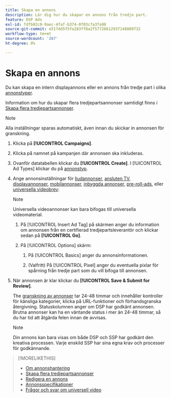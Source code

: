 ```yaml
---
title: Skapa en annons
description: Lär dig hur du skapar en annons från tredje part.
feature: DSP Ads
exl-id: fdfb02c0-9aec-4faf-b374-0f03c7a3fa98
source-git-commit: e517dd5f5fa283ff8a2f57728612937148889732
workflow-type: tm+mt
source-wordcount: '267'
ht-degree: 0%

---
```


# Skapa en annons

Du kan skapa en intern displayannons eller en annons från tredje part i olika [annonstyper](ad-about.md#ad-types).

Information om hur du skapar flera tredjepartsannonser samtidigt finns i [Skapa flera tredjepartsannonser](ad-create-multiple.md).

>[!NOTE]
>
>Alla inställningar sparas automatiskt, även innan du skickar in annonsen för granskning.

1. Klicka på **[!UICONTROL Campaigns]**.

1. Klicka på namnet på kampanjen där annonsen ska inkluderas.

1. Ovanför datatabellen klickar du **[!UICONTROL Create]**. I [!UICONTROL Ad Types] klickar du på [annonstyp](ad-about.md#ad-types).

1. Ange annonsinställningar för [ljudannonser](ad-settings-audio.md), [ansluten TV](ad-settings-connected-tv.md), [displayannonser](ad-settings-display.md), [mobilannonser](ad-settings-mobile.md), [inbyggda annonser](ad-settings-native.md), [pre-roll-ads](ad-settings-pre-roll.md), eller [universella videobrev](ad-settings-universal-video.md):

   >[!NOTE]
   >
   >Universella videoannonser kan bara bifogas till universella videomaterial.

   1. På [!UICONTROL Insert Ad Tag] på skärmen anger du information om annonsen från en certifierad tredjepartsleverantör och klickar sedan på **[!UICONTROL Go]**.

   1. På [!UICONTROL Options] skärm:

      1. På [!UICONTROL Basics] anger du annonsinformationen.

      1. (Valfritt) På [!UICONTROL Pixel] anger du eventuella pixlar för spårning från tredje part som du vill bifoga till annonsen.

1. När annonsen är klar klickar du **[!UICONTROL Save & Submit for Review]**.

   The [granskning av annonser](ad-about.md) tar 24-48 timmar och innehåller kontroller för känsliga kategorier, klicka på URL-funktioner och förhandsgranska återgivning. Statuskolumnen anger om DSP har godkänt annonsen. Brutna annonser kan ha en väntande status i mer än 24-48 timmar, så du har tid att åtgärda felen innan de avvisas.

   >[!NOTE]
   >
   >Din annons kan bara visas om både DSP och SSP har godkänt den kreativa processen. Varje enskild SSP har sina egna krav och processer för godkännande.

>[!MORELIKETHIS]
>
>* [Om annonshantering](ad-about.md)
>* [Skapa flera tredjepartsannonser](ad-create-multiple.md)
>* [Redigera en annons](ad-edit.md)
>* [Annonsspecifikationer](ad-specs.md)
>* [Frågor och svar om universell video](/help/dsp/campaign-management/faq-universal-video.md)
